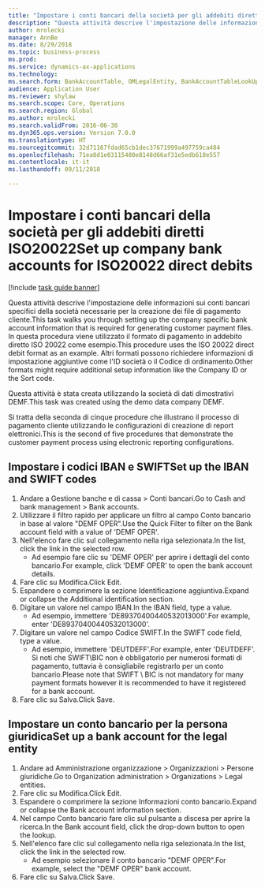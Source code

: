 ```yaml
--- 
title: "Impostare i conti bancari della società per gli addebiti diretti ISO20022"
description: "Questa attività descrive l'impostazione delle informazioni sui conti bancari specifici della società necessarie per la creazione dei file di pagamento cliente."
author: mrolecki
manager: AnnBe
ms.date: 8/29/2018
ms.topic: business-process
ms.prod: 
ms.service: dynamics-ax-applications
ms.technology: 
ms.search.form: BankAccountTable, OMLegalEntity, BankAccountTableLookUp
audience: Application User
ms.reviewer: shylaw
ms.search.scope: Core, Operations
ms.search.region: Global
ms.author: mrolecki
ms.search.validFrom: 2016-06-30
ms.dyn365.ops.version: Version 7.0.0
ms.translationtype: HT
ms.sourcegitcommit: 32d71167fdad65cb1dec37671999a497759ca484
ms.openlocfilehash: 71ea8d1e03115480e8148d66af31e5edb618e557
ms.contentlocale: it-it
ms.lasthandoff: 09/11/2018

---
```

# <a name="set-up-company-bank-accounts-for-iso20022-direct-debits"></a><span data-ttu-id="2784a-103">Impostare i conti bancari della società per gli addebiti diretti ISO20022</span><span class="sxs-lookup"><span data-stu-id="2784a-103">Set up company bank accounts for ISO20022 direct debits</span></span>

[!include [task guide banner](../../includes/task-guide-banner.md)]

<span data-ttu-id="2784a-104">Questa attività descrive l'impostazione delle informazioni sui conti bancari specifici della società necessarie per la creazione dei file di pagamento cliente.</span><span class="sxs-lookup"><span data-stu-id="2784a-104">This task walks you through setting up the company specific bank account information that is required for generating customer payment files.</span></span> <span data-ttu-id="2784a-105">In questa procedura viene utilizzato il formato di pagamento in addebito diretto ISO 20022 come esempio.</span><span class="sxs-lookup"><span data-stu-id="2784a-105">This procedure uses the ISO 20022 direct debit format as an example.</span></span> <span data-ttu-id="2784a-106">Altri formati possono richiedere informazioni di impostazione aggiuntive come l'ID società o il Codice di ordinamento.</span><span class="sxs-lookup"><span data-stu-id="2784a-106">Other formats might require additional setup information like the Company ID or the Sort code.</span></span>



<span data-ttu-id="2784a-107">Questa attività è stata creata utilizzando la società di dati dimostrativi DEMF.</span><span class="sxs-lookup"><span data-stu-id="2784a-107">This task was created using the demo data company DEMF.</span></span>



<span data-ttu-id="2784a-108">Si tratta della seconda di cinque procedure che illustrano il processo di pagamento cliente utilizzando le configurazioni di creazione di report elettronici.</span><span class="sxs-lookup"><span data-stu-id="2784a-108">This is the second of five procedures that demonstrate the customer payment process using electronic reporting configurations.</span></span>


## <a name="set-up-the-iban-and-swift-codes"></a><span data-ttu-id="2784a-109">Impostare i codici IBAN e SWIFT</span><span class="sxs-lookup"><span data-stu-id="2784a-109">Set up the IBAN and SWIFT codes</span></span>
1. <span data-ttu-id="2784a-110">Andare a Gestione banche e di cassa > Conti bancari.</span><span class="sxs-lookup"><span data-stu-id="2784a-110">Go to Cash and bank management > Bank accounts.</span></span>
2. <span data-ttu-id="2784a-111">Utilizzare il filtro rapido per applicare un filtro al campo Conto bancario in base al valore "DEMF OPER".</span><span class="sxs-lookup"><span data-stu-id="2784a-111">Use the Quick Filter to filter on the Bank account field with a value of 'DEMF OPER'.</span></span>
3. <span data-ttu-id="2784a-112">Nell'elenco fare clic sul collegamento nella riga selezionata.</span><span class="sxs-lookup"><span data-stu-id="2784a-112">In the list, click the link in the selected row.</span></span>
    * <span data-ttu-id="2784a-113">Ad esempio fare clic su 'DEMF OPER' per aprire i dettagli del conto bancario.</span><span class="sxs-lookup"><span data-stu-id="2784a-113">For example, click 'DEMF OPER' to open the bank account details.</span></span>  
4. <span data-ttu-id="2784a-114">Fare clic su Modifica.</span><span class="sxs-lookup"><span data-stu-id="2784a-114">Click Edit.</span></span>
5. <span data-ttu-id="2784a-115">Espandere o comprimere la sezione Identificazione aggiuntiva.</span><span class="sxs-lookup"><span data-stu-id="2784a-115">Expand or collapse the Additional identification section.</span></span>
6. <span data-ttu-id="2784a-116">Digitare un valore nel campo IBAN.</span><span class="sxs-lookup"><span data-stu-id="2784a-116">In the IBAN field, type a value.</span></span>
    * <span data-ttu-id="2784a-117">Ad esempio, immettere 'DE89370400440532013000'.</span><span class="sxs-lookup"><span data-stu-id="2784a-117">For example, enter 'DE89370400440532013000'.</span></span>  
7. <span data-ttu-id="2784a-118">Digitare un valore nel campo Codice SWIFT.</span><span class="sxs-lookup"><span data-stu-id="2784a-118">In the SWIFT code field, type a value.</span></span>
    * <span data-ttu-id="2784a-119">Ad esempio, immettere 'DEUTDEFF'.</span><span class="sxs-lookup"><span data-stu-id="2784a-119">For example, enter 'DEUTDEFF'.</span></span>    <span data-ttu-id="2784a-120">Si noti che SWIFT\BIC non è obbligatorio per numerosi formati di pagamento, tuttavia è consigliabile registrarlo per un conto bancario.</span><span class="sxs-lookup"><span data-stu-id="2784a-120">Please note that SWIFT \ BIC is not mandatory for many payment formats however it is recommended to have it registered for a bank account.</span></span>  
8. <span data-ttu-id="2784a-121">Fare clic su Salva.</span><span class="sxs-lookup"><span data-stu-id="2784a-121">Click Save.</span></span>

## <a name="set-up-a-bank-account-for-the-legal-entity"></a><span data-ttu-id="2784a-122">Impostare un conto bancario per la persona giuridica</span><span class="sxs-lookup"><span data-stu-id="2784a-122">Set up a bank account for the legal entity</span></span>
1. <span data-ttu-id="2784a-123">Andare ad Amministrazione organizzazione > Organizzazioni > Persone giuridiche.</span><span class="sxs-lookup"><span data-stu-id="2784a-123">Go to Organization administration > Organizations > Legal entities.</span></span>
2. <span data-ttu-id="2784a-124">Fare clic su Modifica.</span><span class="sxs-lookup"><span data-stu-id="2784a-124">Click Edit.</span></span>
3. <span data-ttu-id="2784a-125">Espandere o comprimere la sezione Informazioni conto bancario.</span><span class="sxs-lookup"><span data-stu-id="2784a-125">Expand or collapse the Bank account information section.</span></span>
4. <span data-ttu-id="2784a-126">Nel campo Conto bancario fare clic sul pulsante a discesa per aprire la ricerca.</span><span class="sxs-lookup"><span data-stu-id="2784a-126">In the Bank account field, click the drop-down button to open the lookup.</span></span>
5. <span data-ttu-id="2784a-127">Nell'elenco fare clic sul collegamento nella riga selezionata.</span><span class="sxs-lookup"><span data-stu-id="2784a-127">In the list, click the link in the selected row.</span></span>
    * <span data-ttu-id="2784a-128">Ad esempio selezionare il conto bancario "DEMF OPER".</span><span class="sxs-lookup"><span data-stu-id="2784a-128">For example, select the "DEMF OPER" bank account.</span></span>  
6. <span data-ttu-id="2784a-129">Fare clic su Salva.</span><span class="sxs-lookup"><span data-stu-id="2784a-129">Click Save.</span></span>


